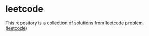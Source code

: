# leetcode
This repository is a collection of solutions from leetcode problem.
([leetcode](https://leetcode.com/))
